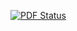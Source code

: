 [![PDF Status](https://www.sharelatex.com/github/repos/kfigiela/partial_elimination_tutorial/builds/latest/badge.svg)](https://www.sharelatex.com/github/repos/kfigiela/partial_elimination_tutorial/builds/latest/output.pdf)